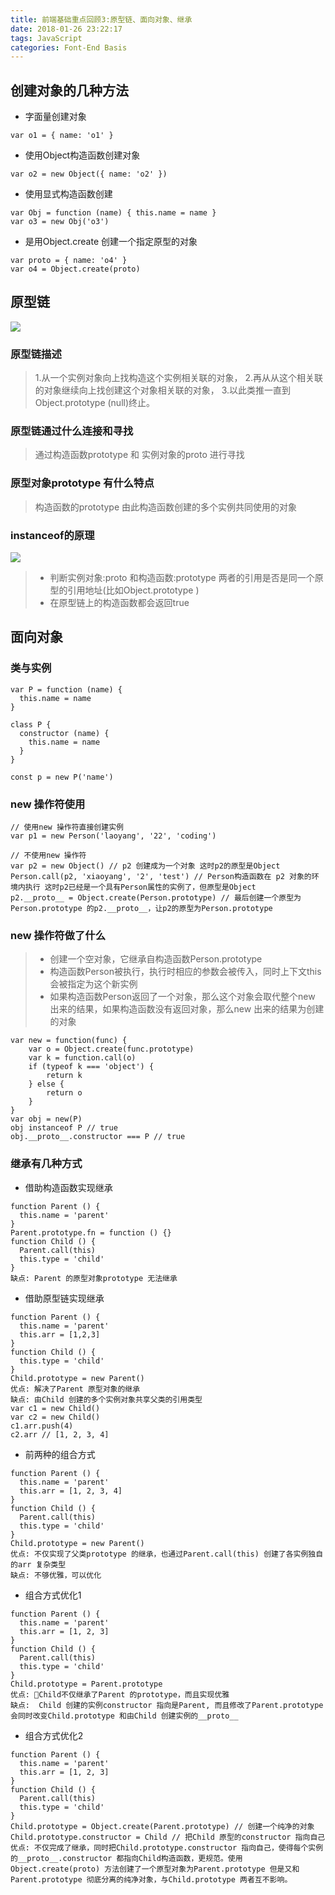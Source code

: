 ```yaml
---
title: 前端基础重点回顾3:原型链、面向对象、继承
date: 2018-01-26 23:22:17
tags: JavaScript
categories: Font-End Basis
---
```

## 创建对象的几种方法
+ 字面量创建对象
```
var o1 = { name: 'o1' }
```
+ 使用Object构造函数创建对象
```
var o2 = new Object({ name: 'o2' })
```
+ 使用显式构造函数创建
```
var Obj = function (name) { this.name = name }
var o3 = new Obj('o3')
```
+ 是用Object.create 创建一个指定原型的对象
```
var proto = { name: 'o4' }
var o4 = Object.create(proto)
```

## 原型链
![](http://upload-images.jianshu.io/upload_images/2155778-4735ac71a90c328c.png?imageMogr2/auto-orient/strip%7CimageView2/2/w/1240)

### 原型链描述
>1.从一个实例对象向上找构造这个实例相关联的对象，
>2.再从从这个相关联的对象继续向上找创建这个对象相关联的对象，
>3.以此类推一直到Object.prototype (null)终止。

### 原型链通过什么连接和寻找
>通过构造函数prototype 和 实例对象的proto 进行寻找

### 原型对象prototype 有什么特点
>构造函数的prototype 由此构造函数创建的多个实例共同使用的对象

### instanceof的原理
![](http://upload-images.jianshu.io/upload_images/2155778-ac97579ec668fd1c.png?imageMogr2/auto-orient/strip%7CimageView2/2/w/1240)
>+ 判断实例对象:proto 和构造函数:prototype 两者的引用是否是同一个原型的引用地址(比如Object.prototype )
>+ 在原型链上的构造函数都会返回true

## 面向对象
### 类与实例
```
var P = function (name) {
  this.name = name
}

class P {
  constructor (name) {
    this.name = name
  }
}

const p = new P('name')
```

### new 操作符使用
```
// 使用new 操作符直接创建实例
var p1 = new Person('laoyang', '22', 'coding')

// 不使用new 操作符
var p2 = new Object() // p2 创建成为一个对象 这时p2的原型是Object
Person.call(p2, 'xiaoyang', '2', 'test') // Person构造函数在 p2 对象的环境内执行 这时p2已经是一个具有Person属性的实例了，但原型是Object
p2.__proto__ = Object.create(Person.prototype) // 最后创建一个原型为Person.prototype 的p2.__proto__，让p2的原型为Person.prototype
```

### new 操作符做了什么
>+ 创建一个空对象，它继承自构造函数Person.prototype
>+ 构造函数Person被执行，执行时相应的参数会被传入，同时上下文this会被指定为这个新实例
>+ 如果构造函数Person返回了一个对象，那么这个对象会取代整个new 出来的结果，如果构造函数没有返回对象，那么new 出来的结果为创建的对象
```
var new = function(func) {
    var o = Object.create(func.prototype)
    var k = function.call(o)
    if (typeof k === 'object') {
        return k
    } else {
        return o
    }
}
var obj = new(P)
obj instanceof P // true
obj.__proto__.constructor === P // true
```

### 继承有几种方式
+ 借助构造函数实现继承
```
function Parent () {
  this.name = 'parent'
}
Parent.prototype.fn = function () {}
function Child () {
  Parent.call(this)
  this.type = 'child'
}
缺点: Parent 的原型对象prototype 无法继承
```
+ 借助原型链实现继承
```
function Parent () {
  this.name = 'parent'
  this.arr = [1,2,3]
}
function Child () {
  this.type = 'child'
}
Child.prototype = new Parent()
优点: 解决了Parent 原型对象的继承
缺点: 由Child 创建的多个实例对象共享父类的引用类型
var c1 = new Child()
var c2 = new Child()
c1.arr.push(4)
c2.arr // [1, 2, 3, 4]
```
+ 前两种的组合方式
```
function Parent () {
  this.name = 'parent'
  this.arr = [1, 2, 3, 4]
}
function Child () {
  Parent.call(this)
  this.type = 'child'
}
Child.prototype = new Parent()
优点: 不仅实现了父类prototype 的继承，也通过Parent.call(this) 创建了各实例独自的arr 复杂类型
缺点: 不够优雅，可以优化
```
+ 组合方式优化1
```
function Parent () {
  this.name = 'parent'
  this.arr = [1, 2, 3]
}
function Child () {
  Parent.call(this)
  this.type = 'child'
}
Child.prototype = Parent.prototype
优点: Child不仅继承了Parent 的prototype，而且实现优雅
缺点:  Child 创建的实例constructor 指向是Parent, 而且修改了Parent.prototype 会同时改变Child.prototype 和由Child 创建实例的__proto__
```
+ 组合方式优化2
```
function Parent () {
  this.name = 'parent'
  this.arr = [1, 2, 3]
}
function Child () {
  Parent.call(this)
  this.type = 'child'
}
Child.prototype = Object.create(Parent.prototype) // 创建一个纯净的对象
Child.prototype.constructor = Child // 把Child 原型的constructor 指向自己
优点: 不仅完成了继承，同时把Child.prototype.constructor 指向自己，使得每个实例的__proto__.constructor 都指向Child构造函数，更规范。使用Object.create(proto) 方法创建了一个原型对象为Parent.prototype 但是又和Parent.prototype 彻底分离的纯净对象，与Child.prototype 两者互不影响。
```